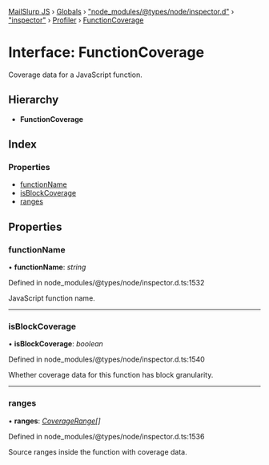 [MailSlurp JS](../README.md) › [Globals](../globals.md) › ["node_modules/@types/node/inspector.d"](../modules/_node_modules__types_node_inspector_d_.md) › ["inspector"](../modules/_node_modules__types_node_inspector_d_._inspector_.md) › [Profiler](../modules/_node_modules__types_node_inspector_d_._inspector_.profiler.md) › [FunctionCoverage](_node_modules__types_node_inspector_d_._inspector_.profiler.functioncoverage.md)

# Interface: FunctionCoverage

Coverage data for a JavaScript function.

## Hierarchy

* **FunctionCoverage**

## Index

### Properties

* [functionName](_node_modules__types_node_inspector_d_._inspector_.profiler.functioncoverage.md#functionname)
* [isBlockCoverage](_node_modules__types_node_inspector_d_._inspector_.profiler.functioncoverage.md#isblockcoverage)
* [ranges](_node_modules__types_node_inspector_d_._inspector_.profiler.functioncoverage.md#ranges)

## Properties

###  functionName

• **functionName**: *string*

Defined in node_modules/@types/node/inspector.d.ts:1532

JavaScript function name.

___

###  isBlockCoverage

• **isBlockCoverage**: *boolean*

Defined in node_modules/@types/node/inspector.d.ts:1540

Whether coverage data for this function has block granularity.

___

###  ranges

• **ranges**: *[CoverageRange](_node_modules__types_node_inspector_d_._inspector_.profiler.coveragerange.md)[]*

Defined in node_modules/@types/node/inspector.d.ts:1536

Source ranges inside the function with coverage data.
